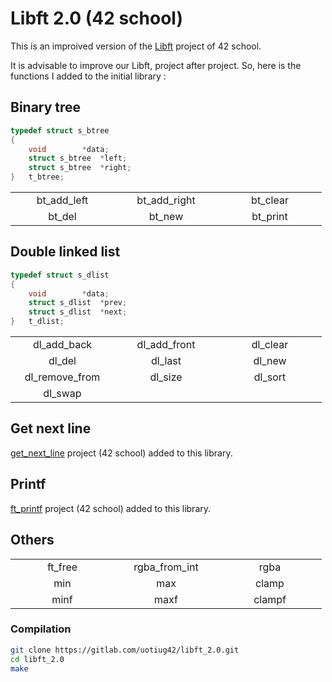 # Libft 2.0 (42 school)

This is an improived version of the [Libft](https://gitlab.com/uotiug42/libft/) project of 42 school.

It is advisable to improve our Libft, project after project. So, here is the functions I added to the initial library :

## Binary tree

```c
typedef struct s_btree
{
	void		*data;
	struct s_btree	*left;
	struct s_btree	*right;
}	t_btree;
```

<table style="text-align:center;">
    <tr><td width="150">bt_add_left</td><td width="150">bt_add_right</td><td width="150">bt_clear</td></tr>
    <tr><td>bt_del</td><td>bt_new</td><td>bt_print</td></tr>
</table>

## Double linked list

```c
typedef struct s_dlist
{
	void		*data;
	struct s_dlist	*prev;
	struct s_dlist	*next;
}	t_dlist;
```

<table style="text-align:center;">
    <tr><td width="150">dl_add_back</td><td width="150">dl_add_front</td><td width="150">dl_clear</td></tr>
    <tr><td>dl_del</td><td>dl_last</td><td>dl_new</td></tr>
    <tr><td>dl_remove_from</td><td>dl_size</td><td>dl_sort</td></tr>
    <tr><td>dl_swap</td><td></td><td></td></tr>
</table>

## Get next line

[get_next_line](https://gitlab.com/uotiug42/get_next_line) project (42 school) added to this library.

## Printf

[ft_printf](https://gitlab.com/uotiug42/ft_printf) project (42 school) added to this library.

## Others

<table style="text-align:center;">
    <tr><td width="150">ft_free</td><td width="150">rgba_from_int</td><td width="150">rgba</td></tr>
    <tr><td>min</td><td>max</td><td>clamp</td></tr>
    <tr><td>minf</td><td>maxf</td><td>clampf</td></tr>
</table>

### Compilation
```bash
git clone https://gitlab.com/uotiug42/libft_2.0.git
cd libft_2.0
make
```
